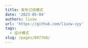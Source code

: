 ```yaml
---
title: 发布订阅模式
date: '2023-05-04'
authors: liuzw
url: 'https://github.com/liuzw-cyy'
tags:
  - 设计模式
slug: /pages/8077b8/
---
```



